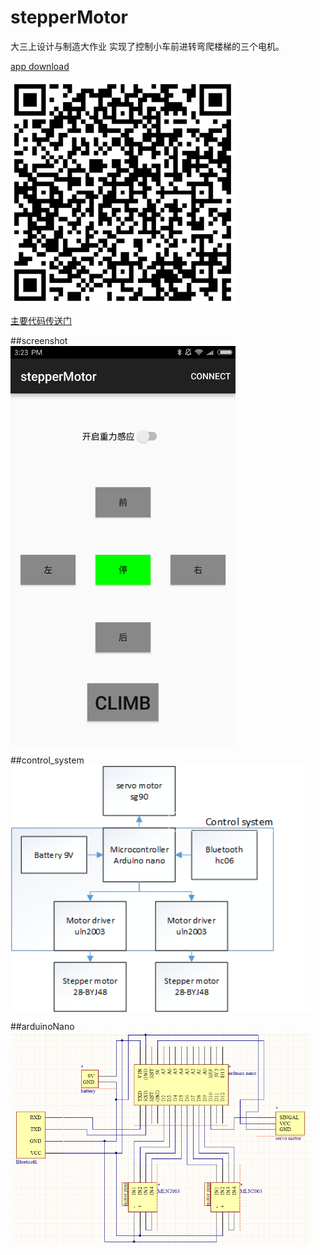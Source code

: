 # stepperMotor
大三上设计与制造大作业 实现了控制小车前进转弯爬楼梯的三个电机。

[app download](https://github.com/meiqua/stepperMotor/raw/master/stepperMotor.apk)  
  
<img src="https://github.com/meiqua/stepperMotor/blob/master/introFiles/qr.png" width = "360" alt="screenshot" align=center />

[主要代码传送门](https://github.com/meiqua/stepperMotor/blob/master/app/src/main/java/com/meiqua/steppermotor/MainActivity.java)  
  
  
##screenshot  
<img src="https://github.com/meiqua/stepperMotor/blob/master/introFiles/Screenshot.png" width = "360" alt="screenshot" align=center />  
  
  
  
##control_system  
<img src="https://github.com/meiqua/stepperMotor/blob/master/introFiles/control_system.png" width = "480" alt="control_system" align=center />  
  
  
  
##arduinoNano  
<img src="https://github.com/meiqua/stepperMotor/blob/master/introFiles/arduinoNano.png" width = "480" alt="arduinoNano" align=center />  


  
  

